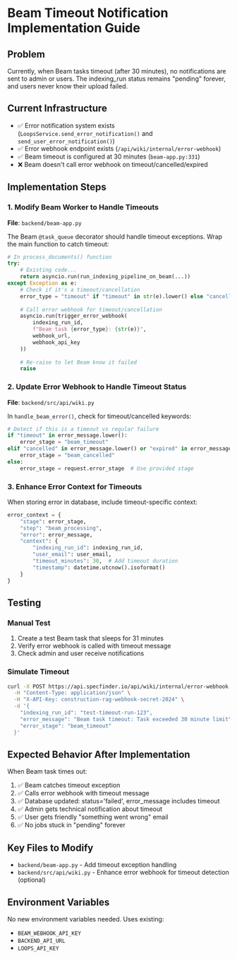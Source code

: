 # Beam Timeout Notification Implementation Guide

## Problem
Currently, when Beam tasks timeout (after 30 minutes), no notifications are sent to admin or users. The indexing_run status remains "pending" forever, and users never know their upload failed.

## Current Infrastructure
- ✅ Error notification system exists (`LoopsService.send_error_notification()` and `send_user_error_notification()`)
- ✅ Error webhook endpoint exists (`/api/wiki/internal/error-webhook`)
- ✅ Beam timeout is configured at 30 minutes (`beam-app.py:331`)
- ❌ Beam doesn't call error webhook on timeout/cancelled/expired

## Implementation Steps

### 1. Modify Beam Worker to Handle Timeouts
**File**: `backend/beam-app.py`

The Beam `@task_queue` decorator should handle timeout exceptions. Wrap the main function to catch timeout:

```python
# In process_documents() function
try:
    # Existing code...
    return asyncio.run(run_indexing_pipeline_on_beam(...))
except Exception as e:
    # Check if it's a timeout/cancellation
    error_type = "timeout" if "timeout" in str(e).lower() else "cancelled"
    
    # Call error webhook for timeout/cancellation
    asyncio.run(trigger_error_webhook(
        indexing_run_id, 
        f"Beam task {error_type}: {str(e)}",
        webhook_url,
        webhook_api_key
    ))
    
    # Re-raise to let Beam know it failed
    raise
```

### 2. Update Error Webhook to Handle Timeout Status
**File**: `backend/src/api/wiki.py`

In `handle_beam_error()`, check for timeout/cancelled keywords:

```python
# Detect if this is a timeout vs regular failure
if "timeout" in error_message.lower():
    error_stage = "beam_timeout"
elif "cancelled" in error_message.lower() or "expired" in error_message.lower():
    error_stage = "beam_cancelled"
else:
    error_stage = request.error_stage  # Use provided stage
```

### 3. Enhance Error Context for Timeouts
When storing error in database, include timeout-specific context:

```python
error_context = {
    "stage": error_stage,
    "step": "beam_processing",
    "error": error_message,
    "context": {
        "indexing_run_id": indexing_run_id,
        "user_email": user_email,
        "timeout_minutes": 30,  # Add timeout duration
        "timestamp": datetime.utcnow().isoformat()
    }
}
```

## Testing

### Manual Test
1. Create a test Beam task that sleeps for 31 minutes
2. Verify error webhook is called with timeout message
3. Check admin and user receive notifications

### Simulate Timeout
```bash
curl -X POST https://api.specfinder.io/api/wiki/internal/error-webhook \
  -H "Content-Type: application/json" \
  -H "X-API-Key: construction-rag-webhook-secret-2024" \
  -d '{
    "indexing_run_id": "test-timeout-run-123",
    "error_message": "Beam task timeout: Task exceeded 30 minute limit",
    "error_stage": "beam_timeout"
  }'
```

## Expected Behavior After Implementation

When Beam task times out:
1. ✅ Beam catches timeout exception
2. ✅ Calls error webhook with timeout message
3. ✅ Database updated: status='failed', error_message includes timeout
4. ✅ Admin gets technical notification about timeout
5. ✅ User gets friendly "something went wrong" email
6. ✅ No jobs stuck in "pending" forever

## Key Files to Modify
- `backend/beam-app.py` - Add timeout exception handling
- `backend/src/api/wiki.py` - Enhance error webhook for timeout detection (optional)

## Environment Variables
No new environment variables needed. Uses existing:
- `BEAM_WEBHOOK_API_KEY`
- `BACKEND_API_URL`
- `LOOPS_API_KEY`